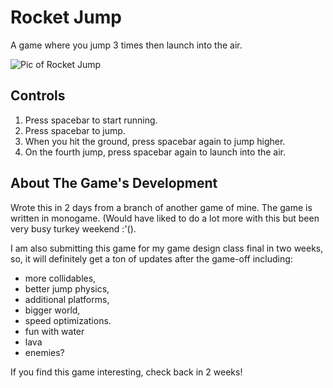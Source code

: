 # Rocket Jump
A game where you jump 3 times then launch into the air.

![Pic of Rocket Jump](https://github.com/metalmario971/legend-of-kevin/blob/rocket-jump/title.png)

## Controls
1. Press spacebar to start running.
2. Press spacebar to jump.
3. When you hit the ground, press spacebar again to jump higher.
4. On the fourth jump, press spacebar again to launch into the air.

## About The Game's Development
Wrote this in 2 days from a branch of another game of mine.  The game is written in monogame.  (Would have liked to do a lot more with this but been very busy turkey weekend :'().  

I am also submitting this game for my game design class  final in two weeks, so, it will definitely get a ton of updates after the game-off including:

* more collidables, 
* better jump physics, 
* additional platforms, 
* bigger world, 
* speed optimizations.  
* fun with water
* lava
* enemies?

If you find this game interesting, check back in 2 weeks!